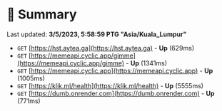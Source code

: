 # 📖 Summary
Last updated: **3/5/2023, 5:58:59 PTG "Asia/Kuala_Lumpur"**

- `GET` [https://hst.aytea.ga](https://hst.aytea.ga) - **Up** (629ms)
- `GET` [https://memeapi.cyclic.app/gimme](https://memeapi.cyclic.app/gimme) - **Up** (1341ms)
- `GET` [https://memeapi.cyclic.app](https://memeapi.cyclic.app) - **Up** (1005ms)
- `GET` [https://klik.ml/health](https://klik.ml/health) - **Up** (5555ms)
- `GET` [https://dumb.onrender.com](https://dumb.onrender.com) - **Up** (771ms)
